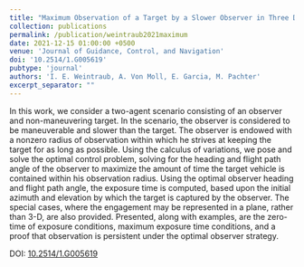 ```yaml
---
title: "Maximum Observation of a Target by a Slower Observer in Three Dimensions"
collection: publications
permalink: /publication/weintraub2021maximum
date: 2021-12-15 01:00:00 +0500
venue: 'Journal of Guidance, Control, and Navigation'
doi: '10.2514/1.G005619'
pubtype: 'journal'
authors: 'I. E. Weintraub, A. Von Moll, E. Garcia, M. Pachter'
excerpt_separator: ""
---
```

In this work, we consider a two-agent scenario consisting of an observer and non-maneuvering target. In the scenario, the observer is considered to be maneuverable and slower than the target. The observer is endowed with a nonzero radius of observation within which he strives at keeping the target for as long as possible. Using the calculus of variations, we pose and solve the optimal control problem, solving for the heading and flight path angle of the observer to maximize the amount of time the target vehicle is contained within his observation radius. Using the optimal observer heading and flight path angle, the exposure time is computed, based upon the initial azimuth and elevation by which the target is captured by the observer. The special cases, where the engagement may be represented in a plane, rather than 3-D, are also provided. Presented, along with examples, are the zero-time of exposure conditions, maximum exposure time conditions, and a proof that observation is persistent under the optimal observer strategy.


DOI: [10.2514/1.G005619](https://doi.org/10.2514/1.G005619)